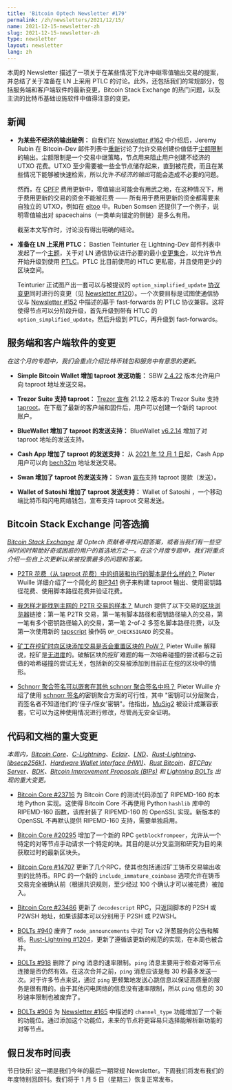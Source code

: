 ```yaml
---
title: 'Bitcoin Optech Newsletter #179'
permalink: /zh/newsletters/2021/12/15/
name: 2021-12-15-newsletter-zh 
slug: 2021-12-15-newsletter-zh 
type: newsletter
layout: newsletter
lang: zh
---
```


本周的 Newsletter 描述了一项关于在某些情况下允许中继零值输出交易的提案，并总结了关于准备在 LN 上采用 PTLC 的讨论。此外，还包括我们的常规部分，包括服务端和客户端软件的最新变更，Bitcoin Stack Exchange 的热门问题，以及主流的比特币基础设施软件中值得注意的变更。

## 新闻

- **为某些不经济的输出破例：** 自我们在 [Newsletter #162][news162 unec] 中介绍后，Jeremy Rubin 在 Bitcoin-Dev 邮件列表中[重新][rubin unec]讨论了允许交易创建价值低于[尘额限制][topic uneconomical outputs]的输出。尘额限制是一个交易中继策略，节点用来阻止用户创建不经济的 UTXO 花费。UTXO 至少需要被一些全节点储存起来，直到被花费，而且在某些情况下能够被快速检索，所以允许*不经济的输出*可能会造成不必要的问题。

  然而，在 [CPFP][topic cpfp] 费用更新中，零值输出可能会有用武之地，在这种情况下，用于费用更新的交易的资金不能被花费 —— 所有用于费用更新的资金都需要来自独立的 UTXO，例如在 [eltoo][topic eltoo] 中。Ruben Somsen 还提供了一个例子，说明零值输出对 spacechains（一类单向锚定的侧链）是多么有用。

  截至本文写作时，讨论没有得出明确的结论。

- **准备在 LN 上采用 PTLC：** Bastien Teinturier 在 Lightning-Dev 邮件列表中发起了一个[主题][teinturier post]，关于对 LN 通信协议进行必要的最小[变更集合][ln docs 16]，以允许节点开始升级到使用 [PTLC][topic ptlc]。PTLC 比目前使用的 HTLC 更私密，并且使用更少的区块空间。

  Teinturier 正试图产出一套可以与被提议的 `option_simplified_update` [协议变更][bolts #867]同时进行的变更（见 [Newsletter #120][news120
    opt_simp_update]）。一个次要目标是试图使通信协议与 [Newsletter #152][news152 ff] 中描述的基于 fast-forwards 的 PTLC 协议兼容。这将使得节点可以分阶段升级，首先升级到带有 HTLC 的 `option_simplified_update`，然后升级到 PTLC，再升级到 fast-forwards。

## 服务端和客户端软件的变更
*在这个月的专题中，我们会重点介绍比特币钱包和服务中有意思的更新。*

- **Simple Bitcoin Wallet 增加 taproot 发送功能：** SBW [2.4.22][sbw 2.4.22] 版本允许用户向 taproot 地址发送交易。

- **Trezor Suite 支持 taproot：** [Trezor 宣布][trezor taproot blog] 21.12.2 版本的 Trezor Suite 支持 [taproot][topic taproot]。在下载了最新的客户端和固件后，用户可以创建一个新的 taproot 账户。

- **BlueWallet 增加了 taproot 的发送支持：** BlueWallet [v6.2.14][bluewallet 6.2.14] 增加了对 taproot 地址的发送支持。

- **Cash App 增加了 taproot 的发送支持：** 从 [2021 年 12 月 1 日][cash app bech32m]起，Cash App 用户可以向 [bech32m][topic bech32] 地址发送交易。

- **Swan 增加了 taproot 的发送支持：** Swan [宣布][swan taproot tweet]支持 taproot 提款（发送）。

- **Wallet of Satoshi 增加了 taproot 发送支持：** Wallet of Satoshi ，一个移动端比特币和闪电网络钱包，宣布支持 taproot 交易发送。

## Bitcoin Stack Exchange 问答选摘
*[Bitcoin Stack Exchange](https://bitcoin.stackexchange.com/) 是 Optech 贡献者寻找问题答案，或者当我们有一些空闲时间时帮助好奇或困惑的用户的首选地方之一。在这个月度专题中，我们将重点介绍一些自上次更新以来被投票最多的问题和答案。*

- [P2TR 花费（从 taproot 花费）中的组装和执行的脚本是什么样的？][111098] Pieter Wuille 详细介绍了一个简化的 [BIP341][] 例子来构建 taproot 输出、使用密钥路径花费、使用脚本路径花费并验证花费。

- [我怎样才能找到主网的 P2TR 交易的样本？][110995] Murch 提供了以下交易的[区块浏览器][topic block explorers]链接：第一笔 P2TR 交易，第一笔有脚本路径和密钥路径输入的交易，第一笔有多个密钥路径输入的交易，第一笔 2-of-2 多签名脚本路径花费，以及第一次使用新的 [tapscript][topic tapscript] 操作码 `OP_CHECKSIGADD` 的交易。

- [矿工在挖矿时向区块添加交易是否会重置区块的 PoW？][110903] Pieter Wuille 解释说，挖矿是[无进度][oconnor blog]的。破解区块的挖矿难题的每一次哈希碰撞的尝试都与之前做的哈希碰撞的尝试无关，包括新的交易被添加到目前正在挖的区块中的情形。

- [Schnorr 聚合签名可以嵌套在其他 schnorr 聚合签名中吗？][110862] Pieter Wuille 介绍了使用 [schnorr 签名][topic schnorr signatures]的密钥聚合方案的可行性，其中 "密钥可以分层聚合，而签名者不知道他们的'侄子/侄女'密钥"。他指出，[MuSig2][topic musig] 被设计成兼容嵌套，它可以为这种使用情况进行修改，尽管尚无安全证明。

## 代码和文档的重大变更

*本周内，[Bitcoin Core][bitcoin core repo]、[C-Lightning][c-lightning repo]、[Eclair][eclair repo]、[LND][lnd repo]、[Rust-Lightning][rust-lightning repo]、[libsecp256k1][libsecp256k1 repo]、[Hardware Wallet Interface (HWI)][hwi repo]、[Rust Bitcoin][rust bitcoin repo]、[BTCPay Server][btcpay server repo]、[BDK][bdk repo]、[Bitcoin Improvement Proposals (BIPs)][bips repo] 和 [Lightning BOLTs][bolts repo] 出现的重大变更。*

- [Bitcoin Core #23716][] 为 Bitcoin Core 的测试代码添加了 RIPEMD-160 的本地 Python 实现。这使得 Bitcoin Core 不再使用 Python `hashlib` 库中的 RIPEMD-160 函数，该库封装了 RIPEMD-160 的 OpenSSL 实现。新版本的 OpenSSL 不再默认提供 RIPEMD-160 支持，需要单独启用。

- [Bitcoin Core #20295][] 增加了一个新的 RPC `getblockfrompeer`，允许从一个特定的对等节点手动请求一个特定的块。其目的是以分叉监测和研究为目的来获取过时的最新区块头。

- [Bitcoin Core #14707][] 更新了几个RPC，使其也包括通过矿工铸币交易输出收到的比特币。RPC 的一个新的 `include_immature_coinbase` 选项允许在铸币交易完全被确认前（根据共识规则，至少经过 100 个确认才可以被花费）被加入。

- [Bitcoin Core #23486][] 更新了 `decodescript` RPC，只返回脚本的 P2SH 或 P2WSH 地址，如果该脚本可以分别用于 P2SH 或 P2WSH。

- [BOLTs #940][] 废弃了 `node_announcements` 中对 Tor v2 洋葱服务的公告和解析。[Rust-Lightning #1204][]，更新了遵循该更新的规范的实现，在本周也被合并。

- [BOLTs #918][] 删除了 ping 消息的速率限制。`ping` 消息主要用于检查对等节点连接是否仍然有效。在这次合并之前，`ping` 消息应该是每 30 秒最多发送一次。对于许多节点来说，通过 `ping` 更频繁地发送心跳信息以保证高质量的服务是很有用的。由于其他闪电网络的信息没有速率限制，所以 `ping` 信息的 30 秒速率限制也被废弃了。

- [BOLTs #906][] 为 [Newsletter #165][news165 channel_type] 中描述的 `channel_type` 功能增加了一个新的功能位。通过添加这个功能位，未来的节点将更容易只选择能解析新功能的对等节点。

## 假日发布时间表
节日快乐! 这一期是我们今年的最后一期常规 Newsletter。下周我们将发布我们的年度特别回顾刊。我们将于 1 月 5 日（星期三）恢复正常发布。


[Bitcoin Core #23716]: https://github.com/bitcoin/bitcoin/pull/23716
[Bitcoin Core #20295]: https://github.com/bitcoin/bitcoin/issues/20295
[Bitcoin Core #14707]: https://github.com/bitcoin/bitcoin/issues/14707
[Bitcoin Core #23486]: https://github.com/bitcoin/bitcoin/issues/23486
[BOLTs #940]: https://github.com/lightning/bolts/issues/940
[Rust-Lightning #1204]: https://github.com/lightningdevkit/rust-lightning/pull/1204
[BOLTs #918]: https://github.com/lightning/bolts/pull/918
[BOLTs #906]: https://github.com/lightning/bolts/pull/906

[news162 unec]: /en/newsletters/2021/08/18/#dust-limit-discussion
[rubin unec]: https://lists.linuxfoundation.org/pipermail/bitcoin-dev/2021-December/019635.html
[somsen unec]: https://lists.linuxfoundation.org/pipermail/bitcoin-dev/2021-December/019637.html
[teinturier post]: https://lists.linuxfoundation.org/pipermail/lightning-dev/2021-December/003377.html
[ln docs 16]: https://github.com/t-bast/lightning-docs/pull/16
[news120 opt_simp_update]: /en/newsletters/2020/10/21/#simplified-htlc-negotiation
[news152 ff]: /en/newsletters/2021/06/09/#receiving-ln-payments-with-a-mostly-offline-private-key
[news165 channel_type]: /en/newsletters/2021/09/08/#bolts-880
[sbw 2.4.22]: https://github.com/btcontract/wallet/releases/tag/2.4.22
[bluewallet 6.2.14]: https://github.com/BlueWallet/BlueWallet/releases/tag/v6.2.14
[cash app bech32m]: https://cash.app/help/us/en-us/20211114-bitcoin-taproot-upgrade
[trezor taproot blog]: https://blog.trezor.io/trezor-suite-and-firmware-updates-december-2021-d1e74c3ea283
[swan taproot tweet]: https://twitter.com/SwanBitcoin/status/1468318386916663298
[wallet of satoshi website]: https://www.walletofsatoshi.com/
[wallet of satoshi tweet]: https://twitter.com/walletofsatoshi/status/1459782761472872451
[oconnor blog]: http://r6.ca/blog/20180225T160548Z.html
[topic uneconomical outputs]: https://bitcoinops.org/en/topics/uneconomical-outputs/
[topic cpfp]: https://bitcoinops.org/en/topics/cpfp/
[topic eltoo]: https://bitcoinops.org/en/topics/eltoo/
[topic ptlc]: https://bitcoinops.org/en/topics/ptlc/
[bolts #867]: https://github.com/lightning/bolts/pull/867
[news120 opt_simp_update]: https://bitcoinops.org/en/newsletters/2020/10/21/#simplified-htlc-negotiation
[news152 ff]: https://bitcoinops.org/en/newsletters/2021/06/09/#receiving-ln-payments-with-a-mostly-offline-private-key
[topic taproot]: https://bitcoinops.org/en/topics/taproot/
[topic bech32]: https://bitcoinops.org/en/topics/bech32/
[BIP341]: https://github.com/bitcoin/bips/blob/master/bip-0341.mediawiki
[111098]: https://bitcoin.stackexchange.com/questions/111098/what-is-the-script-assembly-and-execution-in-p2tr-spend-spend-from-taproot
[110995]: https://bitcoin.stackexchange.com/questions/111098/what-is-the-script-assembly-and-execution-in-p2tr-spend-spend-from-taproot
[topic block explorers]: https://bitcoinops.org/en/topics/block-explorers/
[topic tapscript]: https://bitcoinops.org/en/topics/tapscript/
[110903]: https://bitcoin.stackexchange.com/questions/110903/understanding-pow-and-transactions
[110862]: https://bitcoin.stackexchange.com/questions/110862/can-schnorr-aggregate-signatures-be-nested-inside-other-schnorr-aggregate-signat
[topic schnorr signatures]: https://bitcoinops.org/en/topics/schnorr-signatures/
[topic musig]: https://bitcoinops.org/en/topics/musig/

[bitcoin core repo]: https://github.com/bitcoin/bitcoin
[c-lightning repo]: https://github.com/ElementsProject/lightning
[eclair repo]: https://github.com/ACINQ/eclair
[lnd repo]: https://github.com/lightningnetwork/lnd/
[rust-lightning repo]: https://github.com/rust-bitcoin/rust-lightning
[libsecp256k1 repo]: https://github.com/bitcoin-core/secp256k1
[hwi repo]: https://github.com/bitcoin-core/HWI
[rust bitcoin repo]: https://github.com/rust-bitcoin/rust-bitcoin
[btcpay server repo]: https://github.com/btcpayserver/btcpayserver/
[bdk repo]: https://github.com/bitcoindevkit/bdk
[bips repo]: https://github.com/bitcoin/bips/
[bolts repo]: https://github.com/lightning/bolts
